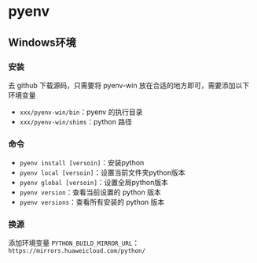 # pyenv

## Windows环境

### 安装

去 github 下载源码，只需要将 pyenv-win 放在合适的地方即可，需要添加以下环境变量

+ `xxx/pyenv-win/bin`：pyenv 的执行目录
+ `xxx/pyenv-win/shims`：python 路径

### 命令

+ `pyenv install [versoin]`：安装python
+ `pyenv local [versoin]`：设置当前文件夹python版本
+ `pyenv global [versoin]`：设置全局python版本
+ `pyenv version`：查看当前设置的 python 版本
+ `pyenv versions`：查看所有安装的 python 版本

### 换源

添加环境变量 `PYTHON_BUILD_MIRROR_URL`：`https://mirrors.huaweicloud.com/python/`